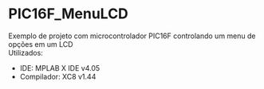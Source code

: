 # PIC16F_MenuLCD
Exemplo de projeto com microcontrolador PIC16F controlando um menu de opções em um LCD
<br/>
Utilizados:
 - IDE: MPLAB X IDE v4.05
 - Compilador: XC8 v1.44


